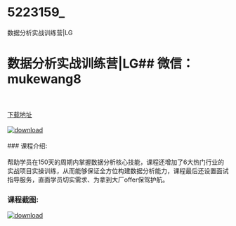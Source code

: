 # 5223159_
数据分析实战训练营|LG
# 数据分析实战训练营|LG## 微信：mukewang8
<br/></br>[下载地址](http://www.36tz.cn/article/5223159 "下载地址")
<br/></br>[![download](http://36tz.cn/muke_img/2022_03_1-35-300x188.png "下载地址")](http://www.36tz.cn/article/5223159 "下载地址")
<br/></br>### 课程介绍:<br/></br>帮助学员在150天的周期内掌握数据分析核心技能，课程还增加了6大热门行业的实战项目实操训练，从而能够保证全方位构建数据分析能力，课程最后还设置面试指导服务，直面学员切实需求、为拿到大厂offer保驾护航。

### 课程截图:
[![download](http://36tz.cn/muke_img/2022_03_2-17.png "下载地址")](http://www.36tz.cn/article/5223159 "下载地址")
